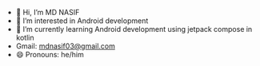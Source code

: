 - 👋 Hi, I’m MD NASIF
- 👀 I’m interested in Android development 
- 🌱 I’m currently learning Android development using jetpack compose in kotlin
- Gmail: mdnasif03@gmail.com
- 😄 Pronouns: he/him
